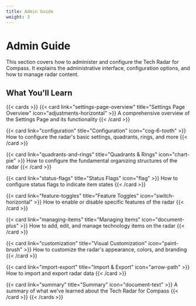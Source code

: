 ```yaml
---
title: Admin Guide
weight: 3
---
```


# Admin Guide

This section covers how to administer and configure the Tech Radar for Compass. It explains the administrative interface, configuration options, and how to manage radar content.

## What You'll Learn

{{< cards >}}
  {{< card link="settings-page-overview" title="Settings Page Overview" icon="adjustments-horizontal" >}}
    A comprehensive overview of the Settings Page and its functionality
  {{< /card >}}
  
  {{< card link="configuration" title="Configuration" icon="cog-6-tooth" >}}
    How to configure the radar's basic settings, quadrants, rings, and more
  {{< /card >}}
  
  {{< card link="quadrants-and-rings" title="Quadrants & Rings" icon="chart-pie" >}}
    How to configure the fundamental organizing structures of the radar
  {{< /card >}}
  
  {{< card link="status-flags" title="Status Flags" icon="flag" >}}
    How to configure status flags to indicate item states
  {{< /card >}}
  
  {{< card link="feature-toggles" title="Feature Toggles" icon="switch-horizontal" >}}
    How to enable or disable specific features of the radar
  {{< /card >}}
  
  {{< card link="managing-items" title="Managing Items" icon="document-plus" >}}
    How to add, edit, and manage technology items on the radar
  {{< /card >}}
  
  {{< card link="customization" title="Visual Customization" icon="paint-brush" >}}
    How to customize the radar's appearance, colors, and branding
  {{< /card >}}
  
  {{< card link="import-export" title="Import & Export" icon="arrow-path" >}}
    How to import and export radar data
  {{< /card >}}
  
  {{< card link="summary" title="Summary" icon="document-text" >}}
    A summary of what we've learned about the Tech Radar for Compass
  {{< /card >}}
{{< /cards >}} 